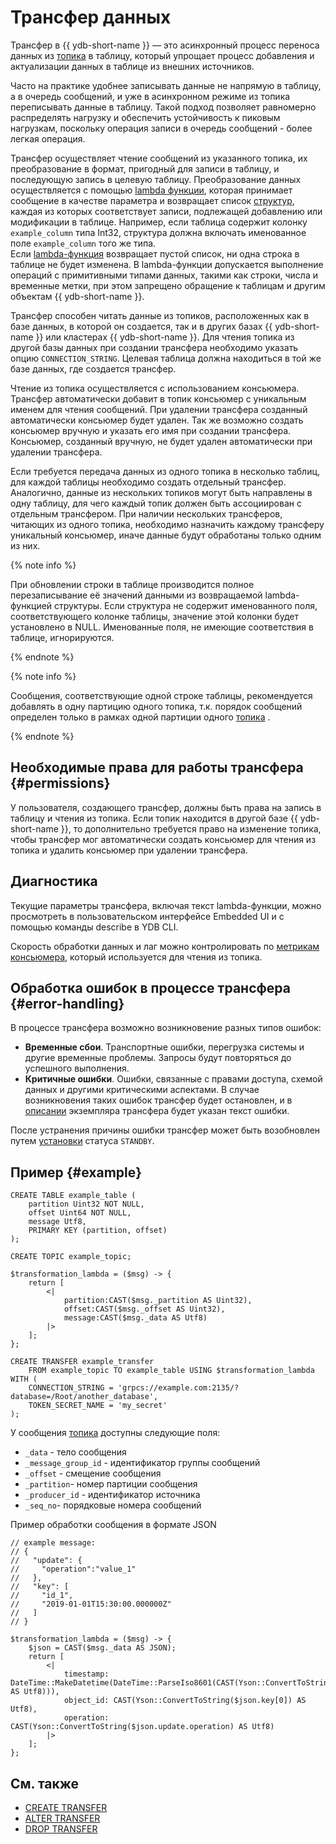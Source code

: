 # Трансфер данных

Трансфер в {{ ydb-short-name }} — это асинхронный процесс переноса данных из [топика](topic.md) в таблицу, который упрощает процесс добавления и актуализации данных в таблице из внешних источников.

Часто на практике удобнее записывать данные не напрямую в таблицу, а в очередь сообщений, и уже в асинхронном режиме из топика переписывать данные в таблицу. Такой подход позволяет равномерно распределять нагрузку и обеспечить устойчивость к пиковым нагрузкам, поскольку операция записи в очередь сообщений - более легкая операция.

Трансфер осуществляет чтение сообщений из указанного топика, их преобразование в формат, пригодный для записи в таблицу, и последующую запись в целевую таблицу. Преобразование данных осуществляется с помощью [lambda функции](../yql/reference/syntax/expressions.md#lambda), которая принимает сообщение в качестве параметра и возвращает список [структур](../yql/reference/types/containers.md), каждая из которых соответствует записи, подлежащей добавлению или модификации в таблице. Например, если таблица содержит колонку `example_column` типа Int32, структура должна включать именованное поле `example_column` того же типа.  
Если [lambda-функция](../yql/reference/syntax/expressions.md#lambda) возвращает пустой список, ни одна строка в таблице не будет изменена. В lambda-функции допускается выполнение операций с примитивными типами данных, такими как строки, числа и временные метки, при этом запрещено обращение к таблицам и другим объектам {{ ydb-short-name }}.

Трансфер способен читать данные из топиков, расположенных как в базе данных, в которой он создается, так и в других базах {{ ydb-short-name }} или кластерах {{ ydb-short-name }}. Для чтения топика из другой базы данных при создании трансфера необходимо указать опцию `CONNECTION_STRING`. Целевая таблица должна находиться в той же базе данных, где создается трансфер.

Чтение из топика осуществляется с использованием консьюмера. Трансфер автоматически добавит в топик консьюмер с уникальным именем для чтения сообщений. При удалении трансфера созданный автоматически консьюмер будет удален. Так же возможно создать консьюмер вручную и указать его имя при создании трансфера. Консьюмер, созданный вручную, не будет удален автоматически при удалении трансфера.

Если требуется передача данных из одного топика в несколько таблиц, для каждой таблицы необходимо создать отдельный трансфер. Аналогично, данные из нескольких топиков могут быть направлены в одну таблицу, для чего каждый топик должен быть ассоциирован с отдельным трансфером. При наличии нескольких трансферов, читающих из одного топика, необходимо назначить каждому трансферу уникальный консьюмер, иначе данные будут обработаны только одним из них.

{% note info %}

При обновлении строки в таблице производится полное перезаписывание её значений данными из возвращаемой lambda-функцией структуры. Если структура не содержит именованного поля, соответствующего колонке таблицы, значение этой колонки будет установлено в NULL. Именованные поля, не имеющие соответствия в таблице, игнорируются.

{% endnote %}

{% note info %}

Сообщения, соответствующие одной строке таблицы, рекомендуется добавлять в одну партицию одного топика, т.к. порядок сообщений определен только в рамках одной партиции одного [топика](topic.md) .

{% endnote %}

## Необходимые права для работы трансфера {#permissions}

У пользователя, создающего трансфер, должны быть права на запись в таблицу и чтения из топика. Если топик находится в другой базе {{ ydb-short-name }}, то дополнительно требуется право на изменение топика, чтобы трансфер мог автоматически создать консьюмер для чтения из топика и удалить консьюмер при удалении трансфера.

## Диагностика

Текущие параметры трансфера, включая текст lambda-функции, можно просмотреть в пользовательском интерфейсе Embedded UI и с помощью команды describe в YDB CLI.

Скорость обработки данных и лаг можно контролировать по [метрикам консьюмера](../reference/observability/metrics/index.md#topics), который используется для чтения из топика.

## Обработка ошибок в процессе трансфера {#error-handling}

В процессе трансфера возможно возникновение разных типов ошибок:

* **Временные сбои**. Транспортные ошибки, перегрузка системы и другие временные проблемы. Запросы будут повторяться до успешного выполнения.
* **Критичные ошибки**. Ошибки, связанные с правами доступа, схемой данных и другими критическими аспектами. В случае возникновения таких ошибок трансфер будет остановлен, и в [описании](../reference/ydb-cli/commands/scheme-describe.md) экземпляра трансфера будет указан текст ошибки.

После устранения причины ошибки трансфер может быть возобновлен путем [установки](../yql/reference/syntax/alter-transfer.md#params) статуса `STANDBY`.

## Пример {#example}

```
CREATE TABLE example_table (
    partition Uint32 NOT NULL,
    offset Uint64 NOT NULL,
    message Utf8,
    PRIMARY KEY (partition, offset)
);

CREATE TOPIC example_topic;

$transformation_lambda = ($msg) -> {
    return [
        <|
            partition:CAST($msg._partition AS Uint32),
            offset:CAST($msg._offset AS Uint32),
            message:CAST($msg._data AS Utf8)
        |>
    ];
};

CREATE TRANSFER example_transfer
    FROM example_topic TO example_table USING $transformation_lambda
WITH (
    CONNECTION_STRING = 'grpcs://example.com:2135/?database=/Root/another_database',
    TOKEN_SECRET_NAME = 'my_secret'
);
```

У сообщения [топика](topic.md) доступны следующие поля:
* `_data` - тело сообщения
* `_message_group_id` - идентификатор группы сообщений
* `_offset` - смещение сообщения
* `_partition`- номер партиции сообщения
* `_producer_id` - идентификатор источника
* `_seq_no`- порядковые номера сообщений


Пример обработки сообщения в формате JSON

```
// example message:
// {
//   "update": {
//     "operation":"value_1"
//   },
//   "key": [
//     "id_1",
//     "2019-01-01T15:30:00.000000Z"
//   ]
// }

$transformation_lambda = ($msg) -> {
    $json = CAST($msg._data AS JSON);
    return [
        <|
            timestamp: DateTime::MakeDatetime(DateTime::ParseIso8601(CAST(Yson::ConvertToString($json.key[1]) AS Utf8))),
            object_id: CAST(Yson::ConvertToString($json.key[0]) AS Utf8),
            operation: CAST(Yson::ConvertToString($json.update.operation) AS Utf8)
        |>
    ];
};
```

## См. также

* [CREATE TRANSFER](../yql/reference/syntax/create-transfer.md)
* [ALTER TRANSFER](../yql/reference/syntax/alter-transfer.md)
* [DROP TRANSFER](../yql/reference/syntax/drop-transfer.md)
